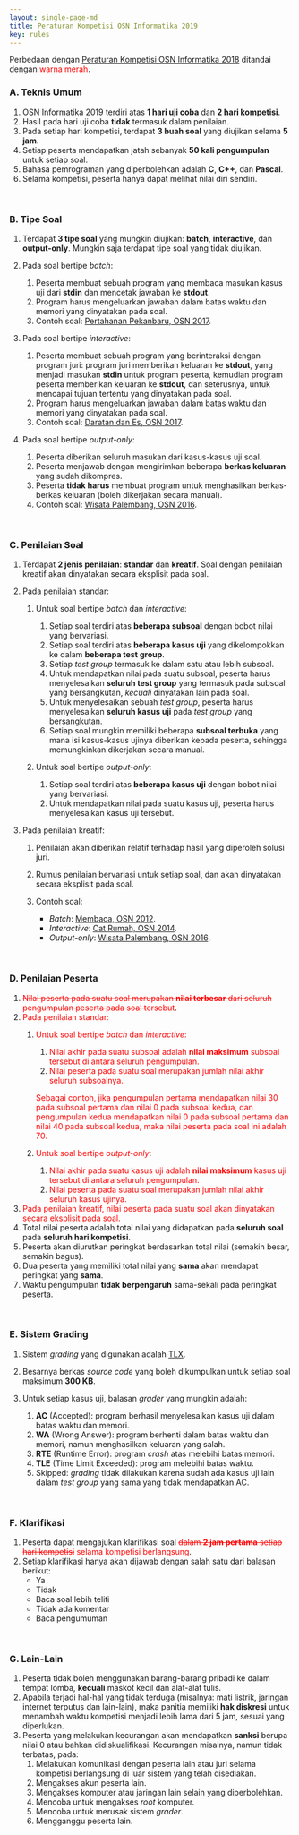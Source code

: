 ```yaml
---
layout: single-page-md
title: Peraturan Kompetisi OSN Informatika 2019
key: rules
---
```


Perbedaan dengan [Peraturan Kompetisi OSN Informatika 2018](https://osn2018.toki.id/peraturan.html) ditandai dengan <span style="color:red">warna merah</span>.

### A. Teknis Umum

1. OSN Informatika 2019 terdiri atas **1 hari uji coba** dan **2 hari kompetisi**.
1. Hasil pada hari uji coba **tidak** termasuk dalam penilaian.
1. Pada setiap hari kompetisi, terdapat **3 buah soal** yang diujikan selama **5 jam**.
1. Setiap peserta mendapatkan jatah sebanyak **50 kali pengumpulan** untuk setiap soal.
1. Bahasa pemrograman yang diperbolehkan adalah **C**, **C++**, dan **Pascal**.
1. Selama kompetisi, peserta hanya dapat melihat nilai diri sendiri.

<br>

### B. Tipe Soal

1. Terdapat **3 tipe soal** yang mungkin diujikan: **batch**, **interactive**, dan **output-only**. Mungkin saja terdapat tipe soal yang tidak diujikan.

1. Pada soal bertipe *batch*:
   1. Peserta membuat sebuah program yang membaca masukan kasus uji dari **stdin** dan mencetak jawaban ke **stdout**.
   1. Program harus mengeluarkan jawaban dalam batas waktu dan memori yang dinyatakan pada soal.
   1. Contoh soal: [Pertahanan Pekanbaru, OSN 2017](https://training.ia-toki.org/problemsets/91/problems/469/).

1. Pada soal bertipe *interactive*:
   1. Peserta membuat sebuah program yang berinteraksi dengan program juri: program juri memberikan keluaran ke **stdout**, yang menjadi masukan **stdin** untuk program peserta, kemudian program peserta memberikan keluaran ke **stdout**, dan seterusnya, untuk mencapai tujuan tertentu yang dinyatakan pada soal.
   1. Program harus mengeluarkan jawaban dalam batas waktu dan memori yang dinyatakan pada soal.
   1. Contoh soal: [Daratan dan Es, OSN 2017](https://training.ia-toki.org/problemsets/91/problems/471/).

1. Pada soal bertipe *output-only*:
   1. Peserta diberikan seluruh masukan dari kasus-kasus uji soal.
   1. Peserta menjawab dengan mengirimkan beberapa **berkas keluaran** yang sudah dikompres.
   1. Peserta **tidak harus** membuat program untuk menghasilkan berkas-berkas keluaran (boleh dikerjakan secara manual).
   1. Contoh soal: [Wisata Palembang, OSN 2016](https://training.ia-toki.org/problemsets/54/problems/259/).

<br>

### C. Penilaian Soal

1. Terdapat **2 jenis penilaian**: **standar** dan **kreatif**. Soal dengan penilaian kreatif akan dinyatakan secara eksplisit pada soal.

1. Pada penilaian standar:
   1. Untuk soal bertipe *batch* dan *interactive*:
      1. Setiap soal terdiri atas **beberapa subsoal** dengan bobot nilai yang bervariasi.
      1. Setiap soal terdiri atas **beberapa kasus uji** yang dikelompokkan ke dalam **beberapa test group**.
      1. Setiap *test group* termasuk ke dalam satu atau lebih subsoal.
      1. Untuk mendapatkan nilai pada suatu subsoal, peserta harus menyelesaikan **seluruh test group** yang termasuk pada subsoal yang bersangkutan, _kecuali_ dinyatakan lain pada soal.
      1. Untuk menyelesaikan sebuah *test group*, peserta harus menyelesaikan **seluruh kasus uji** pada *test group* yang bersangkutan.
      1. Setiap soal mungkin memiliki beberapa **subsoal terbuka** yang mana isi kasus-kasus ujinya diberikan kepada peserta, sehingga memungkinkan dikerjakan secara manual.

   1. Untuk soal bertipe *output-only*:
      1. Setiap soal terdiri atas **beberapa kasus uji** dengan bobot nilai yang bervariasi.
      1. Untuk mendapatkan nilai pada suatu kasus uji, peserta harus menyelesaikan kasus uji tersebut.

1. Pada penilaian kreatif:
   1. Penilaian akan diberikan relatif terhadap hasil yang diperoleh solusi juri.
   1. Rumus penilaian bervariasi untuk setiap soal, dan akan dinyatakan secara eksplisit pada soal.

   1. Contoh soal:
      - *Batch*: [Membaca, OSN 2012](https://training.ia-toki.org/problemsets/45/problems/224/).
      - *Interactive*: [Cat Rumah, OSN 2014](https://training.ia-toki.org/problemsets/39/problems/202/).
      - *Output-only*: [Wisata Palembang, OSN 2016](https://training.ia-toki.org/problemsets/54/problems/259/).

<br>

### D. Penilaian Peserta

1. <span style="color:red">~~Nilai peserta pada suatu soal merupakan **nilai terbesar** dari seluruh pengumpulan peserta pada soal tersebut~~</span>.
1. <span style="color:red">Pada penilaian standar:</span>
   1. <span style="color:red">Untuk soal bertipe *batch* dan *interactive*:</span>
      1. <span style="color:red">Nilai akhir pada suatu subsoal adalah **nilai maksimum** subsoal tersebut di antara seluruh pengumpulan.</span>
      1. <span style="color:red">Nilai peserta pada suatu soal merupakan jumlah nilai akhir seluruh subsoalnya.</span>

      <span style="color:red">Sebagai contoh, jika pengumpulan pertama mendapatkan nilai 30 pada subsoal pertama dan nilai 0 pada subsoal kedua, dan pengumpulan kedua mendapatkan nilai 0 pada subsoal pertama dan nilai 40 pada subsoal kedua, maka nilai peserta pada soal ini adalah 70.</span>
   1. <span style="color:red">Untuk soal bertipe *output-only*</span>:
      1. <span style="color:red">Nilai akhir pada suatu kasus uji adalah **nilai maksimum** kasus uji tersebut di antara seluruh pengumpulan.</span>
      1. <span style="color:red">Nilai peserta pada suatu soal merupakan jumlah nilai akhir seluruh kasus ujinya.</span>
1. <span style="color:red">Pada penilaian kreatif, nilai peserta pada suatu soal akan dinyatakan secara eksplisit pada soal.</span>
1. Total nilai peserta adalah total nilai yang didapatkan pada **seluruh soal** pada **seluruh hari kompetisi**.
1. Peserta akan diurutkan peringkat berdasarkan total nilai (semakin besar, semakin bagus).
1. Dua peserta yang memiliki total nilai yang **sama** akan mendapat peringkat yang **sama**.
1. Waktu pengumpulan **tidak berpengaruh** sama-sekali pada peringkat peserta.

<br>

### E. Sistem Grading

1. Sistem *grading* yang digunakan adalah [TLX](https://tlx.toki.id).
1. Besarnya berkas *source code* yang boleh dikumpulkan untuk setiap soal maksimum **300 KB**.

1. Untuk setiap kasus uji, balasan *grader* yang mungkin adalah:
   1. **AC** (Accepted): program berhasil menyelesaikan kasus uji dalam batas waktu dan memori.
   1. **WA** (Wrong Answer): program berhenti dalam batas waktu dan memori, namun menghasilkan keluaran yang salah.
   1. **RTE** (Runtime Error): program *crash* atas melebihi batas memori.
   1. **TLE** (Time Limit Exceeded): program melebihi batas waktu.
   1. Skipped: *grading* tidak dilakukan karena sudah ada kasus uji lain dalam *test group* yang sama yang tidak mendapatkan AC.

<br>

### F. Klarifikasi

1. Peserta dapat mengajukan klarifikasi soal <span style="color:red">~~dalam **2 jam pertama** setiap hari kompetisi~~ selama kompetisi berlangsung</span>.
1. Setiap klarifikasi hanya akan dijawab dengan salah satu dari balasan berikut:
   - Ya
   - Tidak
   - Baca soal lebih teliti
   - Tidak ada komentar
   - Baca pengumuman

<br>

### G. Lain-Lain

1. Peserta tidak boleh menggunakan barang-barang pribadi ke dalam tempat lomba, **kecuali** maskot kecil dan alat-alat tulis.
1. Apabila terjadi hal-hal yang tidak terduga (misalnya: mati listrik, jaringan internet terputus dan lain-lain), maka panitia memiliki **hak diskresi** untuk menambah waktu kompetisi menjadi lebih lama dari 5 jam, sesuai yang diperlukan.
1. Peserta yang melakukan kecurangan akan mendapatkan **sanksi** berupa nilai 0 atau bahkan didiskualifikasi. Kecurangan misalnya, namun tidak terbatas, pada:
   1. Melakukan komunikasi dengan peserta lain atau juri selama kompetisi berlangsung di luar sistem yang telah disediakan.
   1. Mengakses akun peserta lain.
   1. Mengakses komputer atau jaringan lain selain yang diperbolehkan.
   1. Mencoba untuk mengakses *root* komputer.
   1. Mencoba untuk merusak sistem *grader*.
   1. Mengganggu peserta lain.
